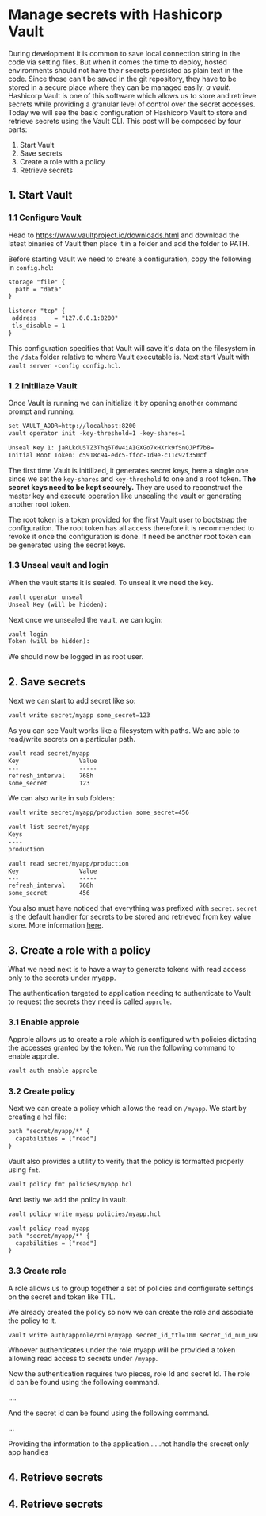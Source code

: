 # Manage secrets with Hashicorp Vault

During development it is common to save local connection string in the code via setting files. But when it comes the time to deploy, hosted environments should not have their secrets persisted as plain text in the code.
Since those can't be saved in the git repository, they have to be stored in a secure place where they can be managed easily, _a vault_. Hashicorp Vault is one of this software which allows us to store and retrieve secrets while providing a granular level of control over the secret accesses.
Today we will see the basic configuration of Hashicorp Vault to store and retrieve secrets using the Vault CLI. This post will be composed by four parts:

1. Start Vault
2. Save secrets
3. Create a role with a policy
4. Retrieve secrets

## 1. Start Vault

### 1.1 Configure Vault

Head to https://www.vaultproject.io/downloads.html and download the latest binaries of Vault then place it in a folder and add the folder to PATH.

Before starting Vault we need to create a configuration, copy the following in `config.hcl`:

```txt
storage "file" {
  path = "data"
}

listener "tcp" {
 address     = "127.0.0.1:8200"
 tls_disable = 1
}
```

This configuration specifies that Vault will save it's data on the filesystem in the `/data` folder relative to where Vault executable is.
Next start Vault with `vault server -config config.hcl`.

### 1.2 Initiliaze Vault

Once Vault is running we can initialize it by opening another command prompt and running:

```txt
set VAULT_ADDR=http://localhost:8200
vault operator init -key-threshold=1 -key-shares=1
```

```txt
Unseal Key 1: jaRLkdU5TZ3Thq6Tdw4iAIGXGo7xHXrk9fSnQJPf7b8=
Initial Root Token: d5918c94-edc5-ffcc-1d9e-c11c92f350cf
```

The first time Vault is initilized, it generates secret keys, here a single one since we set the `key-shares` and `key-threshold` to one and a root token.
__The secret keys need to be kept securely.__ They are used to reconstruct the master key and execute operation like unsealing the vault or generating another root token.

The root token is a token provided for the first Vault user to bootstrap the configuration. The root token has all access therefore it is recommended to revoke it once the configuration is done. If need be another root token can be generated using the secret keys.

### 1.3 Unseal vault and login

When the vault starts it is sealed. To unseal it we need the key.

```txt
vault operator unseal
Unseal Key (will be hidden):
```

Next once we unsealed the vault, we can login:

```txt
vault login
Token (will be hidden):
```

We should now be logged in as root user.

## 2. Save secrets

Next we can start to add secret like so:

```txt
vault write secret/myapp some_secret=123
```

As you can see Vault works like a filesystem with paths. We are able to read/write secrets on a particular path.

```txt
vault read secret/myapp
Key                 Value
---                 -----
refresh_interval    768h
some_secret         123
```

We can also write in sub folders:

```txt
vault write secret/myapp/production some_secret=456
```

```txt
vault list secret/myapp
Keys
----
production
```

```txt
vault read secret/myapp/production
Key                 Value
---                 -----
refresh_interval    768h
some_secret         456
```

You also must have noticed that everything was prefixed with `secret`. `secret` is the default handler for secrets to be stored and retrieved from key value store. More information [here](https://www.vaultproject.io/intro/getting-started/secrets-engines.html).

## 3. Create a role with a policy

What we need next is to have a way to generate tokens with read access only to the secrets under myapp.

The authentication targeted to application needing to authenticate to Vault to request the secrets they need is called `approle`.

### 3.1 Enable approle

Approle allows us to create a role which is configured with policies dictating the accesses granted by the token.
We run the following command to enable approle.

```txt
vault auth enable approle
```

### 3.2 Create policy

Next we can create a policy which allows the read on `/myapp`. We start by creating a hcl file:

```txt
path "secret/myapp/*" {
  capabilities = ["read"]
}
```

Vault also provides a utility to verify that the policy is formatted properly using `fmt`.

```txt
vault policy fmt policies/myapp.hcl
```

And lastly we add the policy in vault.

```txt
vault policy write myapp policies/myapp.hcl
```

```txt
vault policy read myapp
path "secret/myapp/*" {
  capabilities = ["read"]
}
```

### 3.3  Create role

A role allows us to group together a set of policies and configurate settings on the secret and token like TTL.

We already created the policy so now we can create the role and associate the policy to it.

```txt
vault write auth/approle/role/myapp secret_id_ttl=10m secret_id_num_uses=10 policies=default,myapp
```

Whoever authenticates under the role myapp will be provided a token allowing read access to secrets under `/myapp`.

Now the authentication requires two pieces, role Id and secret Id.
The role id can be found using the following command.

....

And the secret id can be found using the following command.

...

Providing the information to the application......not handle the srecret only app handles

## 4. Retrieve secrets

## 4. Retrieve secrets
